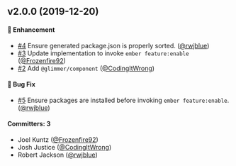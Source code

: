 ## v2.0.0 (2019-12-20)

#### :rocket: Enhancement
* [#4](https://github.com/emberjs/ember-octanify/pull/4) Ensure generated package.json is properly sorted. ([@rwjblue](https://github.com/rwjblue))
* [#3](https://github.com/emberjs/ember-octanify/pull/3) Update implementation to invoke `ember feature:enable` ([@Frozenfire92](https://github.com/Frozenfire92))
* [#2](https://github.com/emberjs/ember-octanify/pull/2) Add `@glimmer/component`  ([@CodingItWrong](https://github.com/CodingItWrong))

#### :bug: Bug Fix
* [#5](https://github.com/emberjs/ember-octanify/pull/5) Ensure packages are installed before invoking `ember feature:enable`. ([@rwjblue](https://github.com/rwjblue))

#### Committers: 3
- Joel Kuntz ([@Frozenfire92](https://github.com/Frozenfire92))
- Josh Justice ([@CodingItWrong](https://github.com/CodingItWrong))
- Robert Jackson ([@rwjblue](https://github.com/rwjblue))



